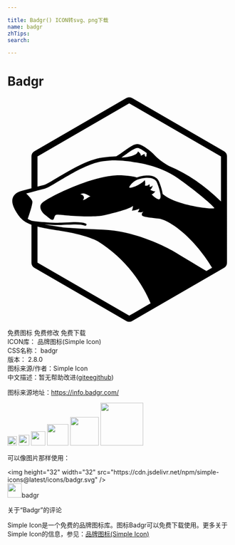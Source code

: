 ```yaml
---

title: Badgr() ICON转svg、png下载
name: badgr
zhTips: 
search: 

---
```


# Badgr  <small style="font-size: 60%;font-weight: 100"></small>

<div id="svg" class="svg-wrap">
<svg role="img" viewBox="0 0 24 24" xmlns="http://www.w3.org/2000/svg"><title>Badgr icon</title><path d="M22.84 11.134c-1.75-1.71-3.617-2.982-5.552-3.784a.287.287 0 0 0-.041-.024c-.662-.369-1.282-.893-1.51-1.15-.396-.443-1.229-1.056-1.67-1.154a.69.69 0 0 0-.154-.017c-.406 0-.86.324-1.433.734l-.346.245c-.198.136-.33.22-.421.272a1.487 1.487 0 0 1-.112.059 13.948 13.948 0 0 0-1.443.122c-1.59.217-3.463 1.34-4.83 2.16-.607.364-1.18.708-1.412.769l-.704.184V6.324L13.025.648l9.815 5.676v4.81zM12.195 6.436l.035-.024.035-.025a16.252 16.252 0 0 0 .274-.194l.176-.123a15.142 15.142 0 0 1 .523-.364c.27-.176.502-.295.675-.295a.32.32 0 0 1 .067.006c.182.04.494.228.795.451l.128.097a.708.708 0 0 0-.013.064 2.124 2.124 0 0 0-.01.097l-.002.05a.409.409 0 0 1-.027.138c-.012.032-.03.047-.045.047a.074.074 0 0 1-.031-.01c-.065-.035-.094-.154-.1-.193l-.016-.112-.1.05a2.424 2.424 0 0 0-.132.075l-.08.046a.61.61 0 0 1-.076.037.357.357 0 0 0-.027-.148.484.484 0 0 0-.032-.065.724.724 0 0 0-.163-.188l-.071-.057-.014-.01-.042.099c-.137.332-1.093.553-1.667.553l-.06-.002zM8.15 10.594a.35.35 0 0 0-.075-.11.202.202 0 0 0-.048-.006c-.008 0-.015 0-.023.002l.039-.025a.348.348 0 0 0-.212-.073c-.012 0-.024.003-.037.004a.625.625 0 0 1 .164-.086.463.463 0 0 1 .324.009.946.946 0 0 1 .075.028l.066.029c.165.066.46.23.46.23a.417.417 0 0 0-.083.021.742.742 0 0 0-.157.083c-.105.067-.212.153-.345.216a.616.616 0 0 1-.237.068.34.34 0 0 0 .089-.39zm7.581-.536a.736.736 0 0 1-.3-.09 1.325 1.325 0 0 1-.158-.089.44.44 0 0 0 .074-.06.622.622 0 0 0 .06-.069l.026-.037a.778.778 0 0 0 .097-.25l.005-.03a.324.324 0 0 1-.338.124l-.005-.002a.333.333 0 0 0 .013-.195.337.337 0 0 0-.034-.088.382.382 0 0 1-.118.122.387.387 0 0 1-.212.058.495.495 0 0 1-.097-.01c-.024-.004-.038-.009-.038-.009a.956.956 0 0 0 .02-.403 1.557 1.557 0 0 0-.038-.175l-.002-.01a.207.207 0 0 1-.014.026c-.073.114-.383.34-.723.52a2.696 2.696 0 0 1-.6.245.96.96 0 0 1-.212.032c-.053 0-.082-.01-.097-.027a.043.043 0 0 1-.01-.028.091.091 0 0 1 .01-.048.234.234 0 0 1 .016-.03l.017-.025.013-.016s.02-.034.06-.089a1.406 1.406 0 0 1 .123-.15 1.788 1.788 0 0 1 .83-.511 3.81 3.81 0 0 1 .712-.132 2.552 2.552 0 0 1 .183-.006c.224 0 .436.032.612.115.044.02.086.044.126.07a.741.741 0 0 1 .27.338 7.546 7.546 0 0 1 .229.66 4.921 4.921 0 0 1 .102.408c.028.139.045.269.046.378a.572.572 0 0 1-.018.172c-.025.097-.079.155-.17.155a.315.315 0 0 1-.068-.009c-.324-.08-.688-.507-.688-.507a.654.654 0 0 0 .219-.144.98.98 0 0 0 .101-.113c.041-.05.064-.088.064-.088a.21.21 0 0 1-.088.017zm.871.277c-.058-.463-.26-1.01-.376-1.297-.125-.308-.44-.676-1.232-.676-.367 0-.726.081-.962.148a2.138 2.138 0 0 0-.182.063 6.337 6.337 0 0 0-.764-.154c-.687-.1-1.78-.263-4.109.447-2.327.71-4.897 2.027-5.302 2.453-.405.425.04 1.033.405 1.297.364.264.749.71.89.345.142-.365.08-.446.608-.406.526.041 3.46.366 4.837.041 1.376-.324 2.753-.71 3.016-.993 0 0-.02.344-.122.527 0 0 .587-.081.79-.223 0 0-.02.243-.162.344 0 0 .344.122.607-.04 0 0-.223.202-.162.385.06.182.627.243 1.822.385 1.082.129 3.662 1.907 5.687 5.243l-.314.18.29-.167-.583.338c-.893-.539-2.133-1.284-3.197-1.924-1.924-1.156-5.061-2.393-7.814-2.494a103.93 103.93 0 0 1-4.309-.246c-.12-.02-.241-.04-.366-.058a34.442 34.442 0 0 1-1.635-.275c.584.05 1.262.091 1.781.072.21-.008.41-.017.604-.027.832-.04 1.488-.072 1.94.101a.126.126 0 0 0 .043.008.121.121 0 0 0 .043-.236c-.5-.19-1.178-.157-2.037-.116-.193.01-.393.02-.602.027-.792.029-1.891-.058-2.524-.123a8.86 8.86 0 0 1-.474-.058l-.062-.011-.101-.018-.01-.005a2.898 2.898 0 0 1-.398-.195c.07-.203.273-.793.398-1.263.07-.268.117-.496.099-.594a.628.628 0 0 0-.099-.214c-.152-.235-.433-.514-.561-.637l.561-.149.647-.17.808-.212c.84-.22 3.904-2.607 6.194-2.92.298-.04.625-.075.975-.099a.786.786 0 0 0 .193-.006c.202.002.517.013.913.044.623.058 1.257.153 1.57.202.267.043.712.14 1.2.254 1.061.28 2.176.714 3.123 1.39 2.458 1.752 3.866 3.04 3.947 3.223.078.176-4.053-.214-5.532-1.512zM13.026 23.35l-9.814-5.676v-3.852c.586.151 1.336.284 2.327.43l.02.004.02.003c2.744.413 3.976 1.07 4.064 1.117a14.603 14.603 0 0 1 4.944 5.167c.271.479.513.971.719 1.465l.008.019-2.287 1.323zM23.164 5.762L13.35.087a.648.648 0 0 0-.648 0L2.888 5.763a.648.648 0 0 0-.324.561v3.397l-.953.252c-.553.145-.89.387-1.031.74-.207.523.097 1.129.424 1.653.378.606.778.976 1.56 1.262v4.048a.65.65 0 0 0 .324.562l9.814 5.675a.646.646 0 0 0 .648 0l9.814-5.675a.648.648 0 0 0 .324-.562V6.324a.648.648 0 0 0-.324-.562Z"/></svg>
</div>
<detail full-name='badgr'></detail>

<div class="detail-page">
<p>
<span><span class="badge-success badge">免费图标</span> <span class="badge-success badge">免费修改</span>  <span class="badge-success badge">免费下载</span> </span>
<br/>
<span>
ICON库：
<span class="badge-secondary badge">品牌图标(Simple Icon)</span> 
</span>
<br/>
<span>
CSS名称：
<span class="badge-secondary badge">badgr</span> 
</span>

<br/>
<span>
版本：
<span class="badge-secondary badge">2.8.0</span> 
</span>
<br/>
<span>图标来源/作者：<span class="badge-light badge">Simple Icon</span></span> 
<br/>
<span class="zh-detail">中文描述：暂无<span class="help-link"><span>帮助改进</span>(<a href="https://gitee.com/liuwave/icon-helper/edit/master/json/brands/badgr.json" target="_blank" rel="noopener noreferrer">gitee</a><a href="https://github.com/liuwave/icon-helper/edit/master/json/brands/badgr.json" target="_blank" rel="noopener noreferrer">github</a></span>)</span><br/>
</p>
</div><div class="description description alert alert-light"><p>图标来源地址：<a href="https://info.badgr.com/" target="_blank" rel="noopener noreferrer">https://info.badgr.com/</a></p></div>
<div class="alert alert-dark">
<img height="21" width="21" src="https://cdn.jsdelivr.net/npm/simple-icons@latest/icons/badgr.svg" />
<img height="24" width="24" src="https://cdn.jsdelivr.net/npm/simple-icons@latest/icons/badgr.svg" />
<img height="32" width="32" src="https://cdn.jsdelivr.net/npm/simple-icons@latest/icons/badgr.svg" />
<img height="48" width="48" src="https://cdn.jsdelivr.net/npm/simple-icons@latest/icons/badgr.svg" />
<img height="64" width="64" src="https://cdn.jsdelivr.net/npm/simple-icons@latest/icons/badgr.svg" />
<img height="96" width="96" src="https://cdn.jsdelivr.net/npm/simple-icons@latest/icons/badgr.svg" />

</div>
<div>
  <p>可以像图片那样使用：    
  </p>
  <div class="alert alert-primary" style="font-size: 14px">
    &lt;img height="32" width="32" src="https://cdn.jsdelivr.net/npm/simple-icons@latest/icons/badgr.svg" /&gt;
    <copy-btn content='<img height="32" width="32" src="https://cdn.jsdelivr.net/npm/simple-icons@latest/icons/badgr.svg" />'></copy-btn>
  </div>
  <div class="alert alert-secondary">
    <img height="32" width="32" src="https://cdn.jsdelivr.net/npm/simple-icons@latest/icons/badgr.svg" />badgr
    <copy-btn content="badgr" btn-title="复制图标名称"></copy-btn>
  </div>
</div>

<Vssue title="关于“Badgr”的评论" >关于“Badgr”的评论</Vssue>


<div><p>Simple Icon是一个免费的品牌图标库。图标Badgr可以免费下载使用。更多关于  Simple Icon的信息，参见：<a target="_blank" href="https://iconhelper.cn/brands.html">品牌图标(Simple Icon)</a>
</p></div>

